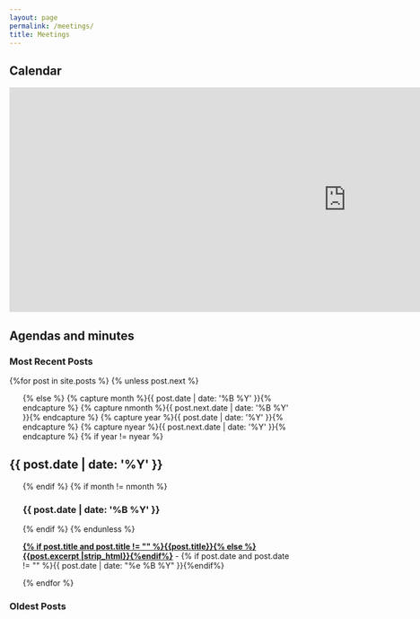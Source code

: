 ```yaml
---
layout: page
permalink: /meetings/
title: Meetings
---
```


## Calendar 
<iframe src="https://calendar.google.com/calendar/embed?height=400&wkst=2&ctz=Europe%2FZurich&showPrint=0&showTitle=0&showDate=0&mode=AGENDA&src=NzYyNGQ0YWRhNDE2YjI3YzdmYmE2YTcxMmI4OWNiZjY3OTdiZGJkNzc4NzgyNjVlYmNhNTEwOThhYThhNzk0NUBncm91cC5jYWxlbmRhci5nb29nbGUuY29t&color=%23039BE5" style="border-width:0" width="1200" height="400" frameborder="0" scrolling="no"></iframe>

## Agendas and minutes

<div id="archives">
  <section id="archive">
     <h3>Most Recent Posts</h3>
      {%for post in site.posts %}
      {% unless post.next %}
      <ul class="this">
          {% else %}
          {% capture month %}{{ post.date | date: '%B %Y' }}{% endcapture %}
          {% capture nmonth %}{{ post.next.date | date: '%B %Y' }}{% endcapture %}
          {% capture year %}{{ post.date | date: '%Y' }}{% endcapture %}
          {% capture nyear %}{{ post.next.date | date: '%Y' }}{% endcapture %}
          {% if year != nyear %}
      </ul>
      <h2 style="text-align:left;">{{ post.date | date: '%Y' }}</h2>
      <ul class="past">
          {% endif %}
          {% if month != nmonth %}
          <h3 style="text-align:left;">{{ post.date | date: '%B %Y' }}</h3>
          {% endif %}
          {% endunless %}
          <p><b><a href="{{ site.baseurl }}{{ post.url }}">{% if post.title and post.title != "" %}{{post.title}}{% else %}{{post.excerpt |strip_html}}{%endif%}</a></b> - {% if post.date and post.date != "" %}{{ post.date | date: "%e %B %Y" }}{%endif%}</p>
          {% endfor %}
      </ul>
    <h3>Oldest Posts</h3>
  </section>
</div>


